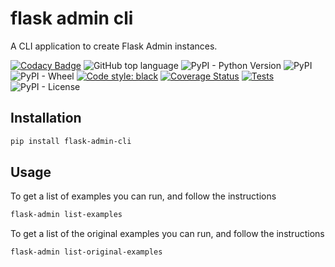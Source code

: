 # flask admin cli
A CLI application to create Flask Admin instances.  

[![Codacy Badge](https://api.codacy.com/project/badge/Grade/d3585de1ffe44388979d37d19f591b67)](https://app.codacy.com/gh/mariofix/flask-admin-cli?utm_source=github.com&utm_medium=referral&utm_content=mariofix/flask-admin-cli&utm_campaign=Badge_Grade)
![GitHub top language](https://img.shields.io/github/languages/top/mariofix/flask-admin-cli) ![PyPI - Python Version](https://img.shields.io/pypi/pyversions/flask-admin-cli) ![PyPI](https://img.shields.io/pypi/v/flask-admin-cli) ![PyPI - Wheel](https://img.shields.io/pypi/wheel/flask-admin-cli) [![Code style: black](https://img.shields.io/badge/code%20style-black-000000.svg)](https://github.com/psf/black) [![Coverage Status](https://coveralls.io/repos/github/mariofix/flask-admin-cli/badge.svg?branch=main)](https://coveralls.io/github/mariofix/flask-admin-cli?branch=main) [![Tests](https://github.com/mariofix/flask-admin-cli/actions/workflows/flask-admin-cli-tests.yml/badge.svg?branch=main)](https://github.com/mariofix/flask-admin-cli/actions/workflows/flask-admin-cli-tests.yml) ![PyPI - License](https://img.shields.io/pypi/l/flask-admin-cli) 

## Installation
```bash
pip install flask-admin-cli
```

## Usage
To get a list of examples you can run, and follow the instructions
```bash
flask-admin list-examples
```

To get a list of the original examples you can run, and follow the instructions
```bash
flask-admin list-original-examples
```